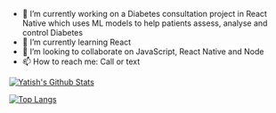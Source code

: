 
- 🔭 I’m currently working on a Diabetes consultation project in React Native which uses ML models to help patients assess, analyse and control Diabetes
- 🌱 I’m currently learning React
- 👯 I’m looking to collaborate on JavaScript, React Native and Node 
- 📫 How to reach me: Call or text


[![Yatish's Github Stats](https://github-readme-stats.vercel.app/api?username=yatish1606&show_icons=true&theme=highcontrast)](https://github.com/anuraghazra/github-readme-stats)

[![Top Langs](https://github-readme-stats.vercel.app/api/top-langs/?username=yatish1606&layout=compact)](https://github.com/anuraghazra/github-readme-stats)
 
